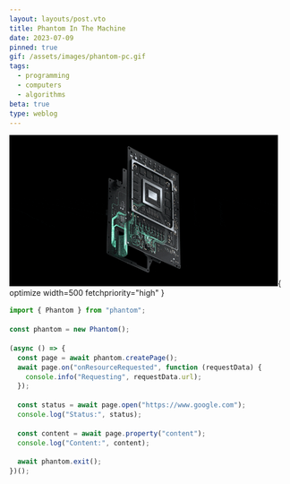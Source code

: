 ```yaml
---
layout: layouts/post.vto
title: Phantom In The Machine
date: 2023-07-09
pinned: true
gif: /assets/images/phantom-pc.gif
tags:
  - programming
  - computers
  - algorithms
beta: true
type: weblog
---
```


![A computer chip](/assets/images/phantom-pc.gif){ optimize width=500 fetchpriority="high" }

```typescript
import { Phantom } from "phantom";

const phantom = new Phantom();

(async () => {
  const page = await phantom.createPage();
  await page.on("onResourceRequested", function (requestData) {
    console.info("Requesting", requestData.url);
  });

  const status = await page.open("https://www.google.com");
  console.log("Status:", status);

  const content = await page.property("content");
  console.log("Content:", content);

  await phantom.exit();
})();
```
